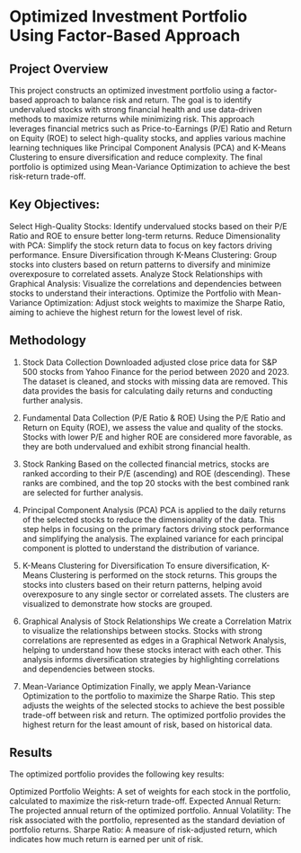 # Optimized Investment Portfolio Using Factor-Based Approach
## Project Overview
This project constructs an optimized investment portfolio using a factor-based approach to balance risk and return. The goal is to identify undervalued stocks with strong financial health and use data-driven methods to maximize returns while minimizing risk. This approach leverages financial metrics such as Price-to-Earnings (P/E) Ratio and Return on Equity (ROE) to select high-quality stocks, and applies various machine learning techniques like Principal Component Analysis (PCA) and K-Means Clustering to ensure diversification and reduce complexity. The final portfolio is optimized using Mean-Variance Optimization to achieve the best risk-return trade-off.

## Key Objectives:
Select High-Quality Stocks: Identify undervalued stocks based on their P/E Ratio and ROE to ensure better long-term returns.
Reduce Dimensionality with PCA: Simplify the stock return data to focus on key factors driving performance.
Ensure Diversification through K-Means Clustering: Group stocks into clusters based on return patterns to diversify and minimize overexposure to correlated assets.
Analyze Stock Relationships with Graphical Analysis: Visualize the correlations and dependencies between stocks to understand their interactions.
Optimize the Portfolio with Mean-Variance Optimization: Adjust stock weights to maximize the Sharpe Ratio, aiming to achieve the highest return for the lowest level of risk.
## Methodology
1. Stock Data Collection
Downloaded adjusted close price data for S&P 500 stocks from Yahoo Finance for the period between 2020 and 2023. The dataset is cleaned, and stocks with missing data are removed. This data provides the basis for calculating daily returns and conducting further analysis.

2. Fundamental Data Collection (P/E Ratio & ROE)
Using the P/E Ratio and Return on Equity (ROE), we assess the value and quality of the stocks. Stocks with lower P/E and higher ROE are considered more favorable, as they are both undervalued and exhibit strong financial health.

3. Stock Ranking
Based on the collected financial metrics, stocks are ranked according to their P/E (ascending) and ROE (descending). These ranks are combined, and the top 20 stocks with the best combined rank are selected for further analysis.

4. Principal Component Analysis (PCA)
PCA is applied to the daily returns of the selected stocks to reduce the dimensionality of the data. This step helps in focusing on the primary factors driving stock performance and simplifying the analysis. The explained variance for each principal component is plotted to understand the distribution of variance.

5. K-Means Clustering for Diversification
To ensure diversification, K-Means Clustering is performed on the stock returns. This groups the stocks into clusters based on their return patterns, helping avoid overexposure to any single sector or correlated assets. The clusters are visualized to demonstrate how stocks are grouped.

6. Graphical Analysis of Stock Relationships
We create a Correlation Matrix to visualize the relationships between stocks. Stocks with strong correlations are represented as edges in a Graphical Network Analysis, helping to understand how these stocks interact with each other. This analysis informs diversification strategies by highlighting correlations and dependencies between stocks.

7. Mean-Variance Optimization
Finally, we apply Mean-Variance Optimization to the portfolio to maximize the Sharpe Ratio. This step adjusts the weights of the selected stocks to achieve the best possible trade-off between risk and return. The optimized portfolio provides the highest return for the least amount of risk, based on historical data.

## Results
The optimized portfolio provides the following key results:

Optimized Portfolio Weights: A set of weights for each stock in the portfolio, calculated to maximize the risk-return trade-off.
Expected Annual Return: The projected annual return of the optimized portfolio.
Annual Volatility: The risk associated with the portfolio, represented as the standard deviation of portfolio returns.
Sharpe Ratio: A measure of risk-adjusted return, which indicates how much return is earned per unit of risk.


